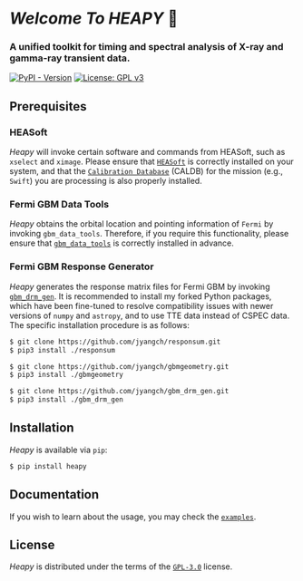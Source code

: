 # *Welcome* *To* *HEAPY* 👋

### A unified toolkit for timing and spectral analysis of X-ray and gamma-ray transient data.

[![PyPI - Version](https://img.shields.io/pypi/v/heapyx?color=blue&logo=PyPI&logoColor=white&style=for-the-badge)](https://pypi.org/project/heapyx/)
[![License: GPL v3](https://img.shields.io/github/license/jyangch/heapy?color=blue&logo=open-source-initiative&logoColor=white&style=for-the-badge)](https://www.gnu.org/licenses/gpl-3.0)


## Prerequisites

### HEASoft

_Heapy_ will invoke certain software and commands from HEASoft, such as `xselect` and `ximage`. Please ensure that [`HEASoft`](https://heasarc.gsfc.nasa.gov/docs/software/heasoft/#install) is correctly installed on your system, and that the [`Calibration Database`](https://heasarc.gsfc.nasa.gov/docs/heasarc/caldb/install.html) (CALDB) for the mission (e.g., `Swift`)  you are processing is also properly installed.

### Fermi GBM Data Tools

_Heapy_ obtains the orbital location and pointing information of `Fermi` by invoking `gbm_data_tools`. Therefore, if you require this functionality, please ensure that [`gbm_data_tools`](https://fermi.gsfc.nasa.gov/ssc/data/analysis/gbm/gbm_data_tools/gdt-docs/index.html#) is correctly installed in advance.

### Fermi GBM Response Generator

_Heapy_ generates the response matrix files for Fermi GBM by invoking [`gbm_drm_gen`](https://github.com/grburgess/gbm_drm_gen). It is recommended to install my forked Python packages, which have been fine-tuned to resolve compatibility issues with newer versions of `numpy` and `astropy`, and to use TTE data instead of CSPEC data. The specific installation procedure is as follows:
```bash
$ git clone https://github.com/jyangch/responsum.git
$ pip3 install ./responsum

$ git clone https://github.com/jyangch/gbmgeometry.git
$ pip3 install ./gbmgeometry

$ git clone https://github.com/jyangch/gbm_drm_gen.git
$ pip3 install ./gbm_drm_gen
```


## Installation

_Heapy_ is available via `pip`:
```bash
$ pip install heapy
```


## Documentation

If you wish to learn about the usage, you may check the [`examples`](https://github.com/jyangch/heapy/tree/main/examples).


## License

_Heapy_ is distributed under the terms of the [`GPL-3.0`](https://www.gnu.org/licenses/gpl-3.0-standalone.html) license.
